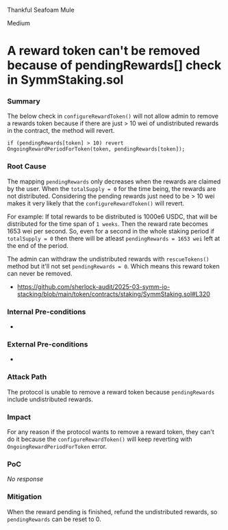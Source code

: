 Thankful Seafoam Mule

Medium

# A reward token can't be removed because of pendingRewards[] check in SymmStaking.sol

### Summary

The below check in `configureRewardToken()` will not allow admin to remove a rewards token because if there are just > 10 wei of undistributed rewards in the contract, the method will revert.
```solidity
if (pendingRewards[token] > 10) revert OngoingRewardPeriodForToken(token, pendingRewards[token]);
```

### Root Cause

The mapping `pendingRewards` only decreases when the rewards are claimed by the user. When the `totalSupply = 0` for the time being, the rewards are not distributed.  Considering the pending rewards just need to be > 10 wei makes it very likely that the `configureRewardToken()` will revert.

For example: If total rewards to be distributed is 1000e6 USDC, that will be distributed for the time span of `1 weeks`. Then the reward rate becomes 1653 wei per second. So, even for a second in the whole staking period if `totalSupply = 0` then there will be atleast `pendingRewards = 1653 wei` left at the end of the period.

The admin can withdraw the undistributed rewards with `rescueTokens()` method but it'll not set `pendingRewards = 0`. Which means this reward token can never be removed.

- https://github.com/sherlock-audit/2025-03-symm-io-stacking/blob/main/token/contracts/staking/SymmStaking.sol#L320

### Internal Pre-conditions

-

### External Pre-conditions

-

### Attack Path

The protocol is unable to remove a reward token because `pendingRewards` include undistributed rewards.

### Impact

For any reason if the protocol wants to remove a reward token, they can't do it because the `configureRewardToken()` will keep reverting with `OngoingRewardPeriodForToken` error.

### PoC

_No response_

### Mitigation

When the reward pending is finished, refund the undistributed rewards, so `pendingRewards` can be reset to 0.